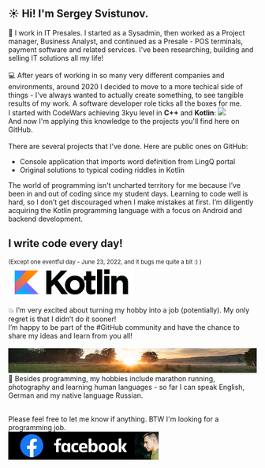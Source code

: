 
## ☀️ Hi! I'm Sergey Svistunov. 

👔 I work in IT Presales. I started as a Sysadmin, then worked as a Project manager, Business Analyst, and continued as a Presale - POS terminals, payment software and related services. I've been researching, building and selling IT solutions all my life!
<br>
<br>
💻 After years of working in so many very different companies and environments, around 2020 I decided to move to a more techical side of things - I've always wanted to actually create something, to see tangible results of my work. A software developer role ticks all the boxes for me.
<br> I started with CodeWars achieving 3kyu level in **C++** and **Kotlin**: <img src="https://www.codewars.com/users/SergeyFM/badges/large?theme=light"> <br> And now I'm applying this knowledge to the projects you'll find here on GitHub.
<br><br>
There are several projects that I've done. Here are public ones on GitHub:
* Console application that imports word definition from LingQ portal
* Original solutions to typical coding riddles in Kotlin

The world of programming isn't uncharted territory for me because I’ve been in and out of coding since my student days. Learning to code well is hard, so I don’t get discouraged when I make mistakes at first. I’m diligently acquiring the Kotlin programming language with a focus on Android and backend development. <br>
## I write code every day!
<sup>(Except one eventful day - June 23, 2022, and it bugs me quite a bit :) )</sup> <br>
<a href="https://kotlinlang.org/" target="_blank">
<img src="small_kotlin.png" height=57px>
</a> 
<br> <br>
💥 I’m very excited about turning my hobby into a job (potentially). My only regret is that I didn’t do it sooner! <br>
I’m happy to be part of the #GitHub community and have the chance to share my ideas and learn from you all! <br> <br>
<img src="panorama.jpg" height=50px width=100%>
🏃 Besides programming, my hobbies include marathon running, photography and learning human languages - so far I can speak English, German and my native language Russian.
<br><br> 

Please feel free to let me know if anything.  BTW I'm looking for a programming job. <br>
<a href="https://www.facebook.com/svistunovsergey" target="_blank">
   <img src="my_fb_icon.png" height=57px> 
</a>


